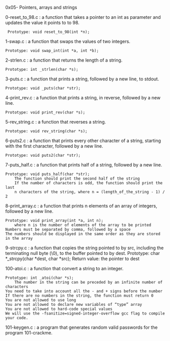 0x05- Pointers, arrays and strings

0-reset_to_98.c : a function that takes a pointer to an int as parameter and updates the value it points to to 98.

     Prototype: void reset_to_98(int *n);

1-swap.c : a function that swaps the values of two integers.

    Prototype: void swap_int(int *a, int *b);

2-strlen.c : a function that returns the length of a string.

    Prototype: int _strlen(char *s);

3-puts.c : a function that prints a string, followed by a new line, to stdout.

    Prototype: void _puts(char *str);

4-print_rev.c : a function that prints a string, in reverse, followed by a new line.

    Prototype: void print_rev(char *s);

5-rev_string.c : a function that reverses a string.

    Prototype: void rev_string(char *s);

6-puts2.c : a function that prints every other character of a string, starting with the first character, followed by a new line.

    Prototype: void puts2(char *str);

7-puts_half.c : a function that prints half of a string, followed by a new line.

    Prototype: void puts_half(char *str);
        The function should print the second half of the string
	    If the number of characters is odd, the function should print the last 
	    n characters of the string, where n = (length_of_the_string - 1) / 2

8-print_array.c : a function that prints n elements of an array of integers, followed by a new line.

	Prototype: void print_array(int *a, int n);
        where n is the number of elements of the array to be printed
	Numbers must be separated by comma, followed by a space
	The numbers should be displayed in the same order as they are stored in the array

9-strcpy.c :  a function that copies the string pointed to by src, including the terminating null byte (\0), 
	to the buffer pointed to by dest.
	Prototype: char *_strcpy(char *dest, char *src);
	Return value: the pointer to dest

100-atoi.c : a function that convert a string to an integer.
	
    Prototype: int _atoi(char *s);
        The number in the string can be preceded by an infinite number of characters
	You need to take into account all the - and + signs before the number
	If there are no numbers in the string, the function must return 0
	You are not allowed to use long
	You are not allowed to declare new variables of “type” array
	You are not allowed to hard-code special values
	We will use the -fsanitize=signed-integer-overflow gcc flag to compile your code.

101-keygen.c : a program that generates random valid passwords for the program 101-crackme.
